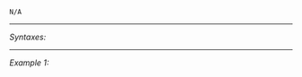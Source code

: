 `N/A`


---
*Syntaxes:*

<!-- [] call `BIS_fnc_noFlyZonesCreate` -->

---
*Example 1:*

<!-- 
```sqf
[] call BIS_fnc_noFlyZonesCreate;
``` -->